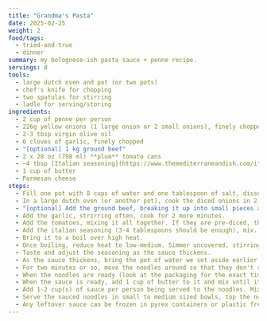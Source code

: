 ```yaml
---
title: "Grandma's Pasta"
date: 2025-02-25
weight: 2
food/tags:
  - tried-and-true
  - dinner
summary: my bolognese-ish pasta sauce + penne recipe.
servings: 8
tools:
  - large dutch oven and pot (or two pots)
  - chef's knife for chopping
  - two spatulas for stirring
  - ladle for serving/storing
ingredients:
  - 2 cup of penne per person
  - 226g yellow onions (1 large onion or 2 small onions), finely chopped
  - 2-3 tbsp virgin olive oil
  - 6 cloves of garlic, finely chopped
  - "[optional] 1 kg ground beef"
  - 2 x 28 oz (798 ml) **plum** tomato cans
  - ~4 tbsp [Italian seasoning](https://www.themediterraneandish.com/italian-seasoning/)
  - 1 cup of butter
  - Parmesan cheese
steps:
  - Fill one pot with 8 cups of water and one tablespoon of salt, dissolve the salt in the water, set it aside.
  - In a large dutch oven (or another pot), cook the diced onions in 2-3 tbsp of virgin olive oil at medium-high heat until they become soft and semi-translucent. Season with salt and pepper.
  - "[optional] Add the ground beef, breaking it up into small pieces and brown thoroughly (you shouldn't be able to see any pink meat)."
  - Add the garlic, strirring often, cook for 2 more minutes.
  - Add the tomatoes, mixing it all together. If they are pre-diced, then crush them with a patato masher or your spatula. Depending on the consistency of the canned tomato juice, you might want to add half a cup of water to the sauce to make it a bit less thick.
  - Add the italian seasoning (3-4 tablespoons should be enough), mix. As a rule of thumb, you can cover the surface of the sauce with a thin layer of seasoning. 
  - Bring it to a boil over high heat.
  - Once boiling, reduce heat to low-medium. Simmer uncovered, stirring occasionally, until sauce reaches the desired consistency (thicker than soup but thinner than yogurt or chili).
  - Taste and adjust the seasoning as the sauce thickens.
  - As the sauce thickens, bring the pot of water we set aside earlier to a boil. Then, add 2 cups of penne per person to the pot. Set a timer!
  - For two minutes or so, move the noodles around so that they don't stick to the bottom of the pot.
  - When the noodles are ready (look at the packaging for the exact time or taste them as you go), drain them, put them back in the pot and remove from the stove.
  - When the sauce is ready, add 1 cup of butter to it and mix until its fully dissolved.
  - Add 1-2 cup(s) of sauce per person being served to the noodles. Mix the noodles and the sauce together.
  - Serve the sauced noodles in small to medium sized bowls, top the noodles with more sauce and grated parmesan cheese.
  - Any leftover sauce can be frozen in pyrex containers or plastic freezer bags. Eat within 3+ months ideally. Any leftover noodles can be stored in the fridge for a few days but freshly cooked noodles are always better.
---
```

